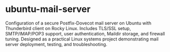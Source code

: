 # ubuntu-mail-server
Configuration of a secure Postfix-Dovecot mail server on Ubuntu with Thunderbird client on Rocky Linux. Includes TLS/SSL setup, SMTP/IMAP/POP3 support, user authentication, Maildir storage, and firewall tuning. Designed as a practical Linux systems project demonstrating mail server deployment, testing, and troubleshooting.
